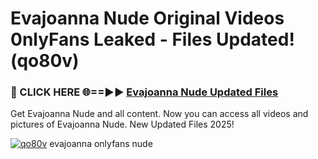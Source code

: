 # Evajoanna Nude Original Videos 0nlyFans Leaked - Files Updated! (qo80v)

<h3>🔴 CLICK HERE 🌐==►► <a href="https://tinyurl.com/52m3yx9h" rel="nofollow">Evajoanna Nude Updated Files</a></h3>

Get Evajoanna Nude and all content. Now you can access all videos and pictures of Evajoanna Nude. New Updated Files 2025!

[![qo80v](https://i.imgur.com/TnHtlc8.gif)](https://tinyurl.com/52m3yx9h)
evajoanna onlyfans nude